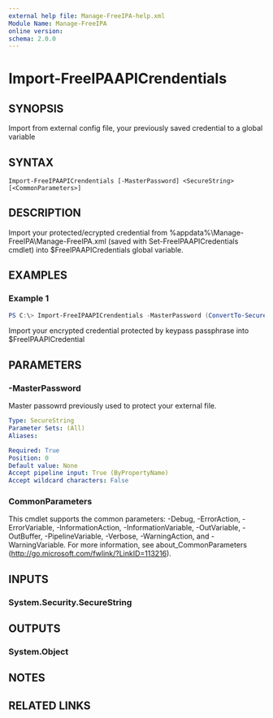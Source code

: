 ```yaml
---
external help file: Manage-FreeIPA-help.xml
Module Name: Manage-FreeIPA
online version:
schema: 2.0.0
---
```


# Import-FreeIPAAPICrendentials

## SYNOPSIS
Import from external config file, your previously saved credential to a global variable

## SYNTAX

```
Import-FreeIPAAPICrendentials [-MasterPassword] <SecureString> [<CommonParameters>]
```

## DESCRIPTION
Import your protected/ecrypted credential from %appdata%\Manage-FreeIPA\Manage-FreeIPA.xml (saved with Set-FreeIPAAPICredentials cmdlet) into $FreeIPAAPICredentials global variable.

## EXAMPLES

### Example 1
```powershell
PS C:\> Import-FreeIPAAPICrendentials -MasterPassword (ConvertTo-SecureString -String "keypass" -AsPlainText -Force)
```

Import your encrypted credential protected by keypass passphrase into $FreeIPAAPICredential

## PARAMETERS

### -MasterPassword
Master passowrd previously used to protect your external file.

```yaml
Type: SecureString
Parameter Sets: (All)
Aliases:

Required: True
Position: 0
Default value: None
Accept pipeline input: True (ByPropertyName)
Accept wildcard characters: False
```

### CommonParameters
This cmdlet supports the common parameters: -Debug, -ErrorAction, -ErrorVariable, -InformationAction, -InformationVariable, -OutVariable, -OutBuffer, -PipelineVariable, -Verbose, -WarningAction, and -WarningVariable.
For more information, see about_CommonParameters (http://go.microsoft.com/fwlink/?LinkID=113216).

## INPUTS

### System.Security.SecureString

## OUTPUTS

### System.Object
## NOTES

## RELATED LINKS
